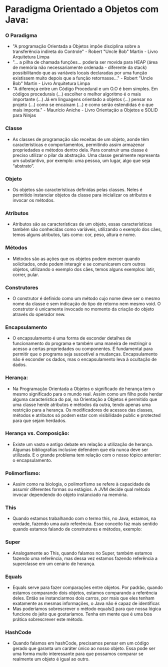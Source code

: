 # Paradigma Orientado a Objetos com Java:

### O Paradigma

- "A programação Orientada a Objetos impõe disciplina sobre a transferência indireta do Controle" - Robert "Uncle Bob" Martin - Livro Arquitetura Limpa
- "... a pilha de chamada funções... poderia ser movida para HEAP (área de memória não necessariamente ordenada - diferente da stack) possibilitando que as variáveis locais declaradas por uma função existissem muito depois que a função retornasse..." - Robert "Uncle Bob" Martin - Livro Arquitetura Limpa
- "A diferença entre um Código Procedural e um O.O é bem simples. Em códigos procedurais (...) escolher o melhor algoritmo é o mais importante (...) Já em linguagens orientado a objetos (...) pensar no projeto (...) como se encaixam (...) e como serão estendidas é o que mais importa." - Maurício Aniche - Livro Orientação a Objetos e SOLID para Ninjas

### Classe

- As classes de programação são receitas de um objeto, aonde têm características e comportamentos, permitindo assim armazenar propriedades e métodos dentro dela. Para construir uma classe é preciso utilizar o pilar da abstração. Uma classe geralmente representa um substantivo, por exemplo: uma pessoa, um lugar, algo que seja “abstrato”.

### Objeto

- Os objetos são características definidas pelas classes. Neles é permitido instanciar objetos da classe para inicializar os atributos e invocar os métodos.

### Atributos

- Atributos são as características de um objeto, essas características também são conhecidas como variáveis, utilizando o exemplo dos cães, temos alguns atributos, tais como: cor, peso, altura e nome.

### Métodos

- Métodos são as ações que os objetos podem exercer quando solicitados, onde podem interagir e se comunicarem com outros objetos, utilizando o exemplo dos cães, temos alguns exemplos: latir, correr, pular.

### Construtores

- O construtor é definido como um método cujo nome deve ser o mesmo nome da classe e sem indicação do tipo de retorno nem mesmo void. O construtor é unicamente invocado no momento da criação do objeto através do operador new.

### Encapsulamento

- O encapsulamento é uma forma de esconder detalhes de funcionamento do programa e também uma maneira de restringir o acesso a certas propriedades ou componentes. É fundamental para permitir que o programa seja suscetível a mudanças. Encapsulamento não é esconder os dados, mas o encapsulamento leva à ocultação de dados.

### Herança:

- Na Programação Orientada a Objetos o significado de herança tem o mesmo significado para o mundo real. Assim como um filho pode herdar alguma característica do pai, na Orientação a Objetos é permitido que uma classe herde atributos e métodos da outra, tendo apenas uma restrição para a herança. Os modificadores de acessos das classes, métodos e atributos só podem estar com visibilidade public e protected para que sejam herdados.

### Herança vs. Composição:

- Existe um vasto e antigo debate em relação a utilização de herança. Algumas bibliografias inclusive defendem que ela nunca deve ser utilizada. E o grande problema tem relação com o nosso tópico anterior: o encapsulamento.

### Polimorfismo:

- Assim como na biologia, o polimorfismo se refere à capacidade de assumir diferentes formas ou estágios. A JVM decide qual método invocar dependendo do objeto instanciado na memória.

### This

- Quando estamos trabalhando com o termo this, no Java, estamos, na verdade, fazendo uma auto referência. Esse conceito faz mais sentido quando estamos falando de construtores e métodos, exemplo:

### Super

- Analogamente ao This, quando falamos no Super, também estamos fazendo uma referência, mas dessa vez estamos fazendo referência a superclasse em um cenário de herança.

### Equals

- Equals serve para fazer comparações entre objetos. Por padrão, quando estamos comparando dois objetos, estamos comparando a referência deles. Então se instanciarmos dois carros, por mais que eles tenham exatamente as mesmas informações, o Java não é capaz de identificar.
- Mas poderíamos sobrescrever o método equals() para que nossa lógica funcione do jeito que gostaríamos. Tenha em mente que é uma boa prática sobrescrever este método.

### HashCode

- Quando falamos em hashCode, precisamos pensar em um código gerado que garanta um caráter único ao nosso objeto. Essa pode ser uma forma muito interessante para que possamos comparar se realmente um objeto é igual ao outro.

